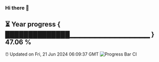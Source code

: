 ### Hi there 👋
⏳ Year progress { ██████████████▁▁▁▁▁▁▁▁▁▁▁▁▁▁▁▁ } 47.06 %
---
⏰ Updated on Fri, 21 Jun 2024 06:09:37 GMT
![Progress Bar CI](https://github.com/Moyi321/Moyi321/workflows/Progress%20Bar%20CI/badge.svg)
